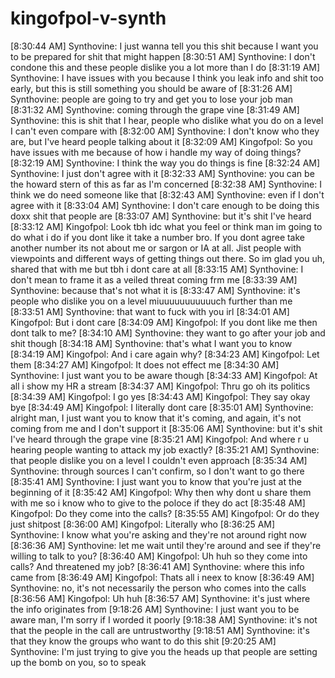 kingofpol-v-synth
=================

[8:30:44 AM] Synthovine: I just wanna tell you this shit because I want you to be prepared for shit that might happen
[8:30:51 AM] Synthovine: I don't condone this and these people dislike you a lot more than I do
[8:31:19 AM] Synthovine: I have issues with you because I think you leak info and shit too early, but this is still something you should be aware of
[8:31:26 AM] Synthovine: people are going to try and get you to lose your job man
[8:31:32 AM] Synthovine: coming through the grape vine
[8:31:49 AM] Synthovine: this is shit that I hear, people who dislike what you do on a level I can't even compare with
[8:32:00 AM] Synthovine: I don't know who they are, but I've heard people talking about it
[8:32:09 AM] Kingofpol: So you have issues with me because of how i handle my way of doing things?
[8:32:19 AM] Synthovine: I think the way you do things is fine
[8:32:24 AM] Synthovine: I just don't agree with it
[8:32:33 AM] Synthovine: you can be the howard stern of this as far as I'm concerned
[8:32:38 AM] Synthovine: I think we do need someone like that
[8:32:43 AM] Synthovine: even if I don't agree with it
[8:33:04 AM] Synthovine: I don't care enough to be doing this doxx shit that people are
[8:33:07 AM] Synthovine: but it's shit I've heard
[8:33:12 AM] Kingofpol: Look tbh idc what you feel or think man im going to do what i do if you dont like it take a number bro. If you dont agree take another number its not about me or sargon or IA at all. Jist people with viewpoints and different ways of getting things out there. So im glad you uh, shared that with me but tbh i dont care at all
[8:33:15 AM] Synthovine: I don't mean to frame it as a veiled threat coming frm me
[8:33:39 AM] Synthovine: because that's not what it is
[8:33:47 AM] Synthovine: it's people who dislike you on a level miuuuuuuuuuuuch further than me
[8:33:51 AM] Synthovine: that want to fuck with you irl
[8:34:01 AM] Kingofpol: But i dont care
[8:34:09 AM] Kingofpol: If you dont like me then dont talk to me?
[8:34:10 AM] Synthovine: they want to go after your job and shit though
[8:34:18 AM] Synthovine: that's what I want you to know
[8:34:19 AM] Kingofpol: And i care again why?
[8:34:23 AM] Kingofpol: Let them
[8:34:27 AM] Kingofpol: It does not effect me
[8:34:30 AM] Synthovine: I just want you to be aware though
[8:34:33 AM] Kingofpol: At all i show my HR a stream
[8:34:37 AM] Kingofpol: Thru go oh its politics
[8:34:39 AM] Kingofpol: I go yes
[8:34:43 AM] Kingofpol: They say okay bye
[8:34:49 AM] Kingofpol: I literally dont care
[8:35:01 AM] Synthovine: alright man, I just want you to know that it's coming, and again, it's not coming from me and I don't support it
[8:35:06 AM] Synthovine: but it's shit I've heard through the grape vine
[8:35:21 AM] Kingofpol: And where r u hearing people wanting to attack my job exactly?
[8:35:21 AM] Synthovine: that people dislike you on a level I couldn't even approach
[8:35:34 AM] Synthovine: through sources I can't confirm, so I don't want to go there
[8:35:41 AM] Synthovine: I just want you to know that you're just at the beginning of it
[8:35:42 AM] Kingofpol: Why then why dont u share them with me so i know who to give to the poloce if they do act
[8:35:48 AM] Kingofpol: Do they come into the calls?
[8:35:55 AM] Kingofpol: Or do they just shitpost
[8:36:00 AM] Kingofpol: Literally who
[8:36:25 AM] Synthovine: I know what you're asking and they're not around right now
[8:36:36 AM] Synthovine: let me wait until they're around and see if they're willing to talk to you?
[8:36:40 AM] Kingofpol: Uh huh so they come into calls? And threatened my job?
[8:36:41 AM] Synthovine: where this info came from
[8:36:49 AM] Kingofpol: Thats all i neex to know
[8:36:49 AM] Synthovine: no, it's not necessarily the person who comes into the calls
[8:36:56 AM] Kingofpol: Uh huh
[8:36:57 AM] Synthovine: it's just where the info originates from
[9:18:26 AM] Synthovine: I just want you to be aware man, I'm sorry if I worded it poorly
[9:18:38 AM] Synthovine: it's not that the people in the call are untrustworthy
[9:18:51 AM] Synthovine: it's that they know the groups who want to do this shit
[9:20:25 AM] Synthovine: I'm just trying to give you the heads up that people are setting up the bomb on you, so to speak
